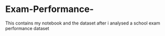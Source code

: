 # Exam-Performance-
This contains my notebook and the dataset after i analysed a school exam performance dataset
